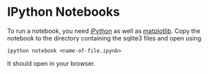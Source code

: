 # IPython Notebooks

To run a notebook, you need
[iPython](http://ipython.org/ipython-doc/dev/index.html) as well as
[matplotlib](http://matplotlib.org/). Copy the notebook to the directory
containing the sqlite3 files and open using

```
ipython notebook <name-of-file.ipynb>
```

It should open in your browser.
